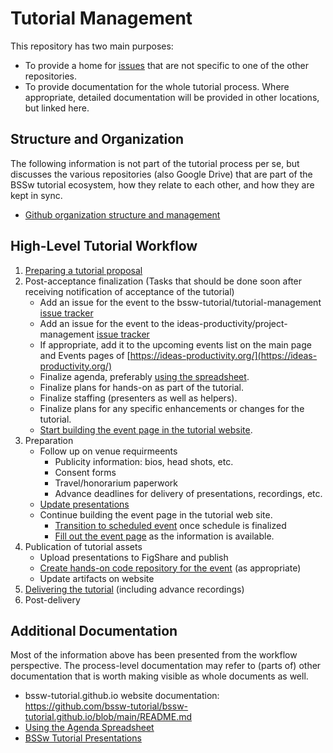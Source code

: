 # Tutorial Management

This repository has two main purposes:

* To provide a home for [issues](https://github.com/bssw-tutorial/tutorial-management/issues) that are not specific to one of the other repositories.
* To provide documentation for the whole tutorial process.  Where appropriate, detailed documentation will be provided in other locations, but linked here.

## Structure and Organization

The following information is not part of the tutorial process per se, but discusses the various repositories (also Google Drive) that are part of the BSSw tutorial ecosystem, how they relate to each other, and how they are kept in sync.

* [Github organization structure and management](Github-organization-structure-and-management.md)

## High-Level Tutorial Workflow

1) [Preparing a tutorial proposal](preparing-a-tutorial-proposal.md)
2) Post-acceptance finalization (Tasks that should be done soon after receiving notification of acceptance of the tutorial)
   - Add an issue for the event to the bssw-tutorial/tutorial-management [issue tracker](https://github.com/bssw-tutorial/tutorial-management/issues)
   - Add an issue for the event to the ideas-productivity/project-management [issue tracker](https://github.com/ideas-productivity/project-management/issues)
   - If appropriate, add it to the upcoming events list on the main page and Events pages of [https://ideas-productivity.org/](https://ideas-productivity.org/)
   - Finalize agenda, preferably [using the spreadsheet](using-the-agenda-spreadsheet.md).
   - Finalize plans for hands-on as part of the tutorial.
   - Finalize staffing (presenters as well as helpers).
   - Finalize plans for any specific enhancements or changes for the tutorial.
   - [Start building the event page in the tutorial website](https://github.com/bssw-tutorial/bssw-tutorial.github.io/blob/main/README.md#creating-a-new-tutorial-event).
3) Preparation
   - Follow up on venue requirmeents
      - Publicity information: bios, head shots, etc.
      - Consent forms
      - Travel/honorarium paperwork
      - Advance deadlines for delivery of presentations, recordings, etc.
   - [Update presentations](https://github.com/bssw-tutorial/presentations/blob/main/README.md#preparing-for-a-tutorial-event)
   - Continue building the event page in the tutorial web site.
      - [Transition to scheduled event](https://github.com/bssw-tutorial/bssw-tutorial.github.io/blob/main/README.md#transitioning-to-a-scheduled-event) once schedule is finalized
      - [Fill out the event page](https://github.com/bssw-tutorial/bssw-tutorial.github.io/blob/main/README.md#filling-out-the-event-page) as the information is available.
5) Publication of tutorial assets
   - Upload presentations to FigShare and publish
   - [Create hands-on code repository for the event](create-hands-on-code-repository-for-the-event.md) (as appropriate)
   - Update artifacts on website
4) [Delivering the tutorial](delivering-the-tutorial.md) (including advance recordings)
5) Post-delivery

## Additional Documentation

Most of the information above has been presented from the workflow perspective. The process-level documentation may refer to (parts of) other documentation that is worth making visible as whole documents as well.

* bssw-tutorial.github.io website documentation: <https://github.com/bssw-tutorial/bssw-tutorial.github.io/blob/main/README.md>
* [Using the Agenda Spreadsheet](using-the-agenda-spreadsheet.md)
* [BSSw Tutorial Presentations](https://github.com/bssw-tutorial/presentations/blob/main/README.md)
